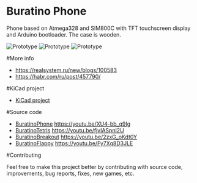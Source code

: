 # Buratino Phone
Phone based on Atmega328 and SIM800C with TFT touchscreen display and Arduino bootloader. The case is wooden.

![Prototype](https://realsystem.ru/new/sites/default/files/imagecache/product/img_20190531_194437.jpg)
![Prototype](https://realsystem.ru/new/sites/default/files/imagecache/galleryformatter_slide/img_20190523_203713.jpg)
![Prototype](https://realsystem.ru/new/sites/default/files/imagecache/galleryformatter_slide/img_20190523_204034.jpg)

#More info

- https://realsystem.ru/new/blogs/100583
- https://habr.com/ru/post/457790/

#KiCad project

- [KiCad project](KiCad/)

#Source code

- [BuratinoPhone](BuratinoPhone/)            https://youtu.be/XU4-bb_q9Ig
- [BuratinoTetris](BuratinoTetris/)          https://youtu.be/fjvIASpnl2U
- [BuratinoBreakout](BuratinoBreakout/)      https://youtu.be/2zxG_oKdt0Y
- [BuratinoFlappy](BuratinoFlappy/)      https://youtu.be/Fy7Xq8D3JLE

#Contributing

Feel free to make this project better by contributing with source code, improvements, bug reports, fixes, new games, etc.
